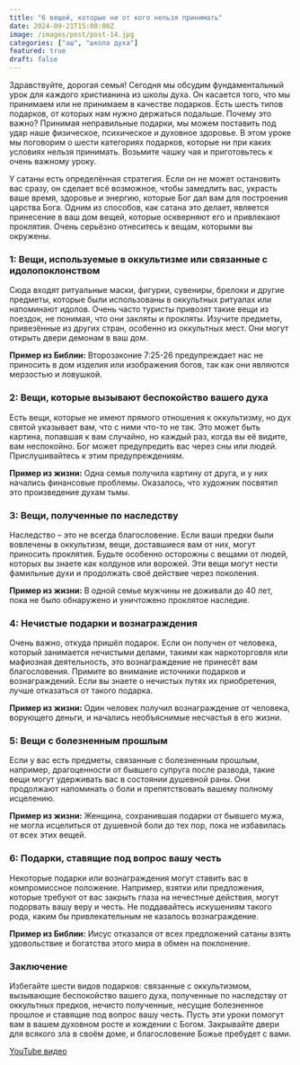 ```yaml
---
title: "6 вещей, которые ни от кого нельзя принимать"
date: 2024-09-21T15:00:00Z
image: /images/post/post-14.jpg
categories: ["аш", "школа духа"]
featured: true
draft: false
---
```


Здравствуйте, дорогая семья! Сегодня мы обсудим фундаментальный урок для каждого христианина из школы духа. Он касается того, что мы принимаем или не принимаем в качестве подарков. Есть шесть типов подарков, от которых нам нужно держаться подальше. Почему это важно? Принимая неправильные подарки, мы можем поставить под удар наше физическое, психическое и духовное здоровье. В этом уроке мы поговорим о шести категориях подарков, которые ни при каких условиях нельзя принимать. Возьмите чашку чая и приготовьтесь к очень важному уроку.

У сатаны есть определённая стратегия. Если он не может остановить вас сразу, он сделает всё возможное, чтобы замедлить вас, украсть ваше время, здоровье и энергию, которые Бог дал вам для построения царства Бога. Одним из способов, как сатана это делает, является принесение в ваш дом вещей, которые оскверняют его и привлекают проклятия. Очень серьёзно отнеситесь к вещам, которыми вы окружены.

### 1: Вещи, используемые в оккультизме или связанные с идолопоклонством

Сюда входят ритуальные маски, фигурки, сувениры, брелоки и другие предметы, которые были использованы в оккультных ритуалах или напоминают идолов. Очень часто туристы привозят такие вещи из поездок, не понимая, что они закляты и прокляты. Изучите предметы, привезённые из других стран, особенно из оккультных мест. Они могут открыть двери демонам в ваш дом.

**Пример из Библии:** Второзаконие 7:25-26 предупреждает нас не приносить в дом изделия или изображения богов, так как они являются мерзостью и ловушкой.

### 2: Вещи, которые вызывают беспокойство вашего духа

Есть вещи, которые не имеют прямого отношения к оккультизму, но дух святой указывает вам, что с ними что-то не так. Это может быть картина, попавшая к вам случайно, но каждый раз, когда вы её видите, вам неспокойно. Бог может предупредить вас через сны или людей. Прислушивайтесь к этим предупреждениям.

**Пример из жизни:** Одна семья получила картину от друга, и у них начались финансовые проблемы. Оказалось, что художник посвятил это произведение духам тьмы.

### 3: Вещи, полученные по наследству

Наследство – это не всегда благословение. Если ваши предки были вовлечены в оккультизм, вещи, доставшиеся вам от них, могут приносить проклятия. Будьте особенно осторожны с вещами от людей, которых вы знаете как колдунов или ворожей. Эти вещи могут нести фамильные духи и продолжать своё действие через поколения.

**Пример из жизни:** В одной семье мужчины не доживали до 40 лет, пока не было обнаружено и уничтожено проклятое наследие.

### 4: Нечистые подарки и вознаграждения

Очень важно, откуда пришёл подарок. Если он получен от человека, который занимается нечистыми делами, такими как наркоторговля или мафиозная деятельность, это вознаграждение не принесёт вам благословения. Примите во внимание источники подарков и вознаграждений. Если вы знаете о нечистых путях их приобретения, лучше отказаться от такого подарка.

**Пример из жизни:** Один человек получил вознаграждение от человека, ворующего деньги, и начались необъяснимые несчастья в его жизни.

### 5: Вещи с болезненным прошлым

Если у вас есть предметы, связанные с болезненным прошлым, например, драгоценности от бывшего супруга после развода, такие вещи могут удерживать вас в состоянии душевной раны. Они продолжают напоминать о боли и препятствовать вашему полному исцелению.

**Пример из жизни:** Женщина, сохранившая подарки от бывшего мужа, не могла исцелиться от душевной боли до тех пор, пока не избавилась от всех этих вещей.

### 6: Подарки, ставящие под вопрос вашу честь

Некоторые подарки или вознаграждения могут ставить вас в компромиссное положение. Например, взятки или предложения, которые требуют от вас закрыть глаза на нечестные действия, могут подорвать вашу веру и честь. Не поддавайтесь искушениям такого рода, каким бы привлекательным не казалось вознаграждение.

**Пример из Библии:** Иисус отказался от всех предложений сатаны взять удовольствие и богатства этого мира в обмен на поклонение.

### Заключение

Избегайте шести видов подарков: связанные с оккультизмом, вызывающие беспокойство вашего духа, полученные по наследству от оккультных предков, нечисто полученные, несущие болезненное прошлое и ставящие под вопрос вашу честь. Пусть эти уроки помогут вам в вашем духовном росте и хождении с Богом. Закрывайте двери для всякого зла в своём доме, и благословение Божье пребудет с вами.

[YouTube видео](https://youtu.be/l9Gj7bY4eDw)
